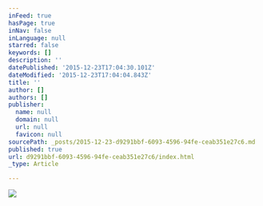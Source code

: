 ```yaml
---
inFeed: true
hasPage: true
inNav: false
inLanguage: null
starred: false
keywords: []
description: ''
datePublished: '2015-12-23T17:04:30.101Z'
dateModified: '2015-12-23T17:04:04.843Z'
title: ''
author: []
authors: []
publisher:
  name: null
  domain: null
  url: null
  favicon: null
sourcePath: _posts/2015-12-23-d9291bbf-6093-4596-94fe-ceab351e27c6.md
published: true
url: d9291bbf-6093-4596-94fe-ceab351e27c6/index.html
_type: Article

---
```

![](https://the-grid-user-content.s3-us-west-2.amazonaws.com/94bf3e07-53d9-4c70-b5c1-2e188c44bbb6.png)
